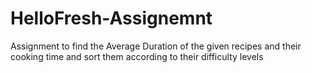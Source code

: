 # HelloFresh-Assignemnt
Assignment to find the Average Duration of the given recipes and their cooking time and sort them according to their difficulty levels
